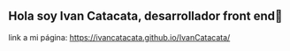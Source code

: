 ## Hola soy Ivan Catacata, desarrollador front end👋

link a mi página: https://ivancatacata.github.io/IvanCatacata/
